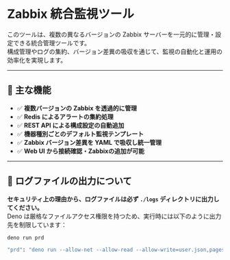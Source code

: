 # Zabbix 統合監視ツール

このツールは、複数の異なるバージョンの Zabbix サーバーを一元的に管理・設定できる統合管理ツールです。  
構成管理やログの集約、バージョン差異の吸収を通じて、監視の自動化と運用の効率化を実現します。

---

## 🔧 主な機能

- ✅ **複数バージョンの Zabbix を透過的に管理**
- ✅ **Redis によるアラートの集約処理**
- ✅ **REST API による構成設定の自動追加**
- ✅ **機器種別ごとのデフォルト監視テンプレート**
- ✅ **Zabbix バージョン差異を YAML で吸収し統一管理**
- ✅ **Web UI から接続確認・Zabbixの追加が可能**

---

## 📁 ログファイルの出力について

**セキュリティ上の理由から、ログファイルは必ず `./logs` ディレクトリに出力してください。**  
Deno は厳格なファイルアクセス権限を持つため、実行時には以下のように出力先を制限しています：

```bash
deno run prd

"prd": "deno run --allow-net --allow-read --allow-write=user.json,pages/dice/data.json,logs --allow-env --watch --no-clear-screen main.ts"
